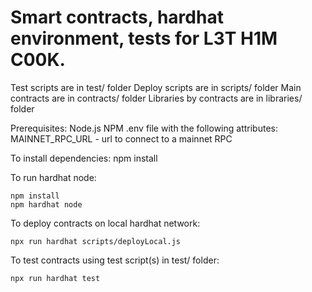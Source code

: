 # Smart contracts, hardhat environment, tests for L3T H1M C00K.

Test scripts are in test/ folder
Deploy scripts are in scripts/ folder
Main contracts are in contracts/ folder
Libraries by contracts are in libraries/ folder

Prerequisites:
Node.js
NPM
.env file with the following attributes:
MAINNET_RPC_URL - url to connect to a mainnet RPC


To install dependencies:
npm install


To run hardhat node:

```shell
npm install
npm hardhat node
```

To deploy contracts on local hardhat network:

```shell
npx run hardhat scripts/deployLocal.js
```

To test contracts using test script(s) in test/ folder:

```shell
npx run hardhat test
```
